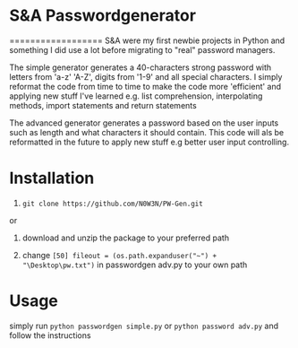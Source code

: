 # S&A Passwordgenerator
==================
S&A were my first newbie projects in Python and something I did use a lot before migrating to "real" password managers.

The simple generator generates a 40-characters strong password with letters from 'a-z' 'A-Z', digits from '1-9' and all
special characters.
I simply reformat the code from time to time to make the code more 'efficient' and applying new stuff I've learned
e.g. list comprehension, interpolating methods, import statements and return statements

The advanced generator generates a password based on the user inputs such as length and what characters it should contain.
This code will als be reformatted in the future to apply new stuff e.g better user input controlling.

# Installation

1) `git clone https://github.com/N0W3N/PW-Gen.git`

or

1) download and unzip the package to your preferred path

2) change `[50] fileout = (os.path.expanduser("~") + "\Desktop\pw.txt")` in passwordgen adv.py to your own path

# Usage

simply run `python passwordgen simple.py` or `python password adv.py` and follow the instructions
